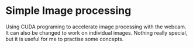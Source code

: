 # Simple Image processing
Using CUDA programing to accelerate image processing with the webcam. It can also be changed to work on individual images.
Nothing really special, but it is useful for me to practise some concepts.
